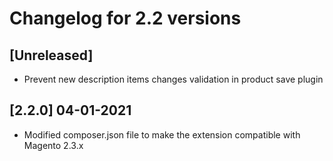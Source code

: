 # Changelog for 2.2 versions

## [Unreleased]

* Prevent new description items changes validation in product save plugin

## [2.2.0] 04-01-2021

* Modified composer.json file to make the extension compatible with Magento 2.3.x
